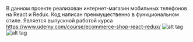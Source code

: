 В данном проекте реализован интернет-магазин мобильных телефонов на React и Redux. Код написан преимущественно в функциональном стиле. Является выпускной работой курса https://www.udemy.com/course/ecommerce-shop-react-redux/
![alt tag](https://sun9-13.userapi.com/hSEabKiWyfKNiAFGC3yDwFl9lhUUxU5EaBgd-w/3W5VIJPqnHs.jpg)
![alt tag](https://sun9-10.userapi.com/ysvIPHM_-83sB_jXq43c5gIMVUfzwQUMF0qLmA/4Ks9s0Ha_Sk.jpg)
